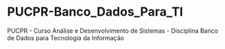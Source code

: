 # PUCPR-Banco_Dados_Para_TI
PUCPR - Curso Análise e Desenvolvimento de Sistemas - Disciplina Banco de Dados para Tecnologia da Informação

